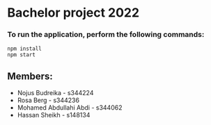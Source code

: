 # Bachelor project 2022 

### To run the application, perform the following commands:
```
npm install
npm start
```
## Members:
* Nojus Budreika - s344224
* Rosa Berg - s344236
* Mohamed Abdullahi Abdi - s344062
* Hassan Sheikh - s148134

